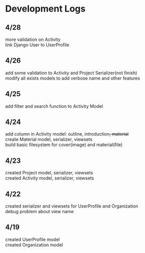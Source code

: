 # Development Logs  
## 4/28
more validation on Activity  
link Django User to UserProfile
## 4/26
add some validation to Activity and Project Serializer(not finish)  
modify all exists models to add verbose name and other features
## 4/25
add filter and search function to Activity Model
## 4/24
add column in Activity model: outline, introduction~~, material~~  
create Material model, serializer, viewsets  
build basic filesystem for cover(image) and material(file)  
## 4/23
created Project model, serializer, viewsets  
created Activity model, serializer, viewsets
## 4/22
created serializer and viewsets for UserProfile and Organization  
debug problem about view name
## 4/19
created UserProfile model  
created Organization model
